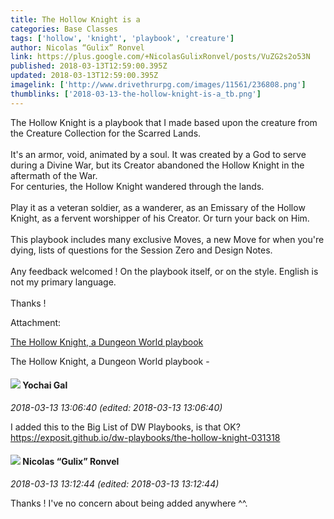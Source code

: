 ```yaml
---
title: The Hollow Knight is a
categories: Base Classes
tags: ['hollow', 'knight', 'playbook', 'creature']
author: Nicolas “Gulix” Ronvel
link: https://plus.google.com/+NicolasGulixRonvel/posts/VuZG2s2o53N
published: 2018-03-13T12:59:00.395Z
updated: 2018-03-13T12:59:00.395Z
imagelink: ['http://www.drivethrurpg.com/images/11561/236808.png']
thumblinks: ['2018-03-13-the-hollow-knight-is-a_tb.png']
---
```


The Hollow Knight is a playbook that I made based upon the creature from the Creature Collection for the Scarred Lands. <br /><br />It&#39;s an armor, void, animated by a soul. It was created by a God to serve during a Divine War, but its Creator abandoned the Hollow Knight in the aftermath of the War.<br />For centuries, the Hollow Knight wandered through the lands.<br /><br />Play it as a veteran soldier, as a wanderer, as an Emissary of the Hollow Knight, as a fervent worshipper of his Creator. Or turn your back on Him.<br /><br />This playbook includes many exclusive Moves, a new Move for when you&#39;re dying, lists of questions for the Session Zero and Design Notes.<br /><br />Any feedback welcomed ! On the playbook itself, or on the style. English is not my primary language. <br /><br />Thanks !<br />


Attachment:

<a href='http://www.drivethrurpg.com/product/236808/The-Hollow-Knight-a-Dungeon-World-playbook'>The Hollow Knight, a Dungeon World playbook</a>


The Hollow Knight, a Dungeon World playbook -
<div id='comment z13gtd1geqvjy5u5g04ch1mq4prgs5wglgs'>
  <h4><img src='{{site.baseurl}}//images/avatars/116013665970125878211_photo.jpg'> Yochai Gal</h4>
      <p><cite>2018-03-13 13:06:40 (edited: 2018-03-13 13:06:40)</cite></p>
        <p>I added this to the Big List of DW Playbooks, is that OK?<br /><a href="https://exposit.github.io/dw-playbooks/the-hollow-knight-031318" data-embed="CNECCNACCM8CCAASP2h0dHBzOi8vZXhwb3NpdC5naXRodWIuaW8vZHctcGxheWJvb2tzL3RoZS1ob2xsb3cta25pZ2h0LTAzMTMxODqJAQihttn7oSwSP2h0dHBzOi8vZXhwb3NpdC5naXRodWIuaW8vZHctcGxheWJvb2tzL3RoZS1ob2xsb3cta25pZ2h0LTAzMTMxOBo_aHR0cHM6Ly9leHBvc2l0LmdpdGh1Yi5pby9kdy1wbGF5Ym9va3MvdGhlLWhvbGxvdy1rbmlnaHQtMDMxMzE40uSWmQHKAQo_aHR0cHM6Ly9leHBvc2l0LmdpdGh1Yi5pby9kdy1wbGF5Ym9va3MvdGhlLWhvbGxvdy1rbmlnaHQtMDMxMzE4GiNCaWcgTGlzdCBvZiBEdW5nZW9uIFdvcmxkIFBsYXlib29rcyIgQWxsIHRoZSBEdW5nZW9uIFdvcmxkIFBsYXlib29rcy76ET9odHRwczovL2V4cG9zaXQuZ2l0aHViLmlvL2R3LXBsYXlib29rcy90aGUtaG9sbG93LWtuaWdodC0wMzEzMTg" data-attachment-render-hint="2" class="ot-anchor">https://exposit.github.io/dw-playbooks/the-hollow-knight-031318</a></p>
</div>
        

<div id='comment z13gtd1geqvjy5u5g04ch1mq4prgs5wglgs'>
  <h4><img src='{{site.baseurl}}//images/avatars/113671735543374281292_photo.jpg'> Nicolas “Gulix” Ronvel</h4>
      <p><cite>2018-03-13 13:12:44 (edited: 2018-03-13 13:12:44)</cite></p>
        <p>Thanks ! I&#39;ve no concern about being added anywhere ^^.</p>
</div>
        
